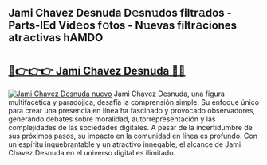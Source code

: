 ## Jami Chavez Desnuda D𝚎sn𝚞dos filtr𝚊dos - Parts-IEd Vid𝚎os f𝚘tos - N𝚞evas filtr𝚊ciones atr𝚊ctivas hAMDO

# <h2><a href="http://mb1jno.tromn.icu/?c=Jami+Chavez+Desnuda">🔗👉👉👉 Jami Chavez Desnuda 🔗🔗</a></h2>

[![Jami Chavez Desnuda nuevo](https://i.imgur.com/pEAQMta.gif)](http://mb1jno.tromn.icu/?c=Jami+Chavez+Desnuda)
Jami Chavez Desnuda, una figura multifacética y paradójica, desafía la comprensión simple. Su enfoque único para crear una presencia en línea ha fascinado y provocado observadores, generando debates sobre moralidad, autorrepresentación y las complejidades de las sociedades digitales. A pesar de la incertidumbre de sus próximos pasos, su impacto en la comunidad en línea es profundo. Con un espíritu inquebrantable y un atractivo innegable, el alcance de Jami Chavez Desnuda en el universo digital es ilimitado.
